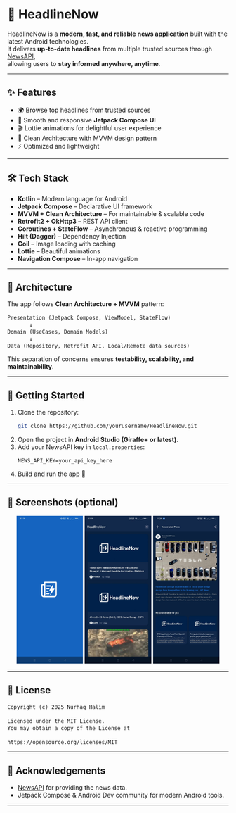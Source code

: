 # 📰 HeadlineNow

HeadlineNow is a **modern, fast, and reliable news application** built with the latest Android
technologies.  
It delivers **up-to-date headlines** from multiple trusted sources
through [NewsAPI](https://newsapi.org),  
allowing users to **stay informed anywhere, anytime**.

---

## ✨ Features

- 🌍 Browse top headlines from trusted sources
- 📱 Smooth and responsive **Jetpack Compose UI**
- 🎬 Lottie animations for delightful user experience
- 📂 Clean Architecture with MVVM design pattern
- ⚡ Optimized and lightweight

---

## 🛠 Tech Stack

- **Kotlin** – Modern language for Android
- **Jetpack Compose** – Declarative UI framework
- **MVVM + Clean Architecture** – For maintainable & scalable code
- **Retrofit2 + OkHttp3** – REST API client
- **Coroutines + StateFlow** – Asynchronous & reactive programming
- **Hilt (Dagger)** – Dependency Injection
- **Coil** – Image loading with caching
- **Lottie** – Beautiful animations
- **Navigation Compose** – In-app navigation

---

## 📐 Architecture

The app follows **Clean Architecture + MVVM** pattern:

```
Presentation (Jetpack Compose, ViewModel, StateFlow)
       ↓
Domain (UseCases, Domain Models)
       ↓
Data (Repository, Retrofit API, Local/Remote data sources)
```

This separation of concerns ensures **testability, scalability, and maintainability**.

---

## 🚀 Getting Started

1. Clone the repository:
   ```bash
   git clone https://github.com/yourusername/HeadlineNow.git
   ```
2. Open the project in **Android Studio (Giraffe+ or latest)**.
3. Add your NewsAPI key in `local.properties`:
   ```properties
   NEWS_API_KEY=your_api_key_here
   ```
4. Build and run the app 🚀

---

## 📸 Screenshots (optional)

<p align="center">
  <img src="screenshots/splash.jpeg" alt="Home" width="30%"/>
  <img src="screenshots/main.jpeg" alt="Detail" width="30%"/>
  <img src="screenshots/detail.jpeg" alt="Error" width="30%"/>
</p>

---

## 📄 License

```
Copyright (c) 2025 Nurhaq Halim

Licensed under the MIT License.  
You may obtain a copy of the License at

https://opensource.org/licenses/MIT
```

---

## 🙌 Acknowledgements

- [NewsAPI](https://newsapi.org) for providing the news data.
- Jetpack Compose & Android Dev community for modern Android tools.

---
